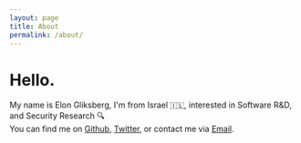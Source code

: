 ```yaml
---
layout: page
title: About
permalink: /about/
---
```


# Hello.
My name is Elon Gliksberg, I'm from Israel 🇮🇱, interested in Software R&D, and Security Research 🔍  
You can find me on [Github], [Twitter], or contact me via [Email].

[Github]: https://github.com/elongl
[Twitter]: https://twitter.com/elongli
[Email]: mailto:elongliks@gmail.com
